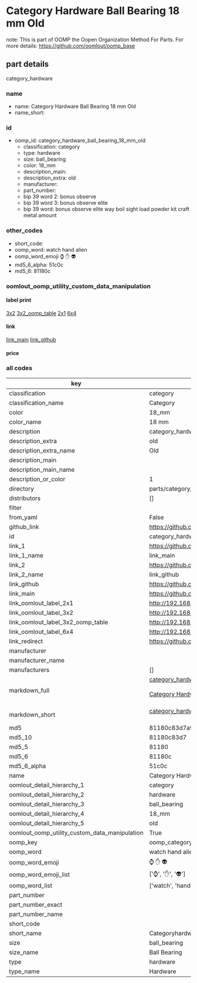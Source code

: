 # Category Hardware Ball Bearing 18 mm Old  

note: This is part of OOMP the Oopen Organization Method For Parts. For more details: https://github.com/oomlout/oomp_base

##  part details
  



category_hardware



### name
* name: Category Hardware Ball Bearing 18 mm Old
* name_short: 
### id
* oomp_id: category_hardware_ball_bearing_18_mm_old
  * classification: category
  * type: hardware
  * size: ball_bearing
  * color: 18_mm
  * description_main: 
  * description_extra: old
  * manufacturer: 
  * part_number: 
  * bip 39 word 2: bonus observe
  * bip 39 word 3: bonus observe elite
  * bip 39 word: bonus observe elite way boil sight load powder kit craft metal amount

### other_codes
* short_code: 
* oomp_word: watch hand alien
* oomp_word_emoji :watch: :hand: :alien:
* md5_6_alpha: 51c0c
* md5_6: 81180c






### oomlout_oomp_utility_custom_data_manipulation
#### label print
[3x2](http://192.168.1.245:1112/?label=oomp%2051c0c)
[3x2_oomp_table](http://192.168.1.108:1112/?label=oomp%2051c0c)
[2x1](http://192.168.1.242:1112/?label=oomp%2051c0c)
[6x4](http://192.168.1.55:1112/?label=oomp%2051c0c)    

#### link

[link_main](https://github.com/oomlout/oomlout_oomp_version_1_messy/tree/main/parts/category_hardware_ball_bearing_18_mm_old) [link_github](https://github.com/oomlout/oomlout_oomp_version_1_messy/tree/main/parts/category_hardware_ball_bearing_18_mm_old)                             

#### price







### all codes 
| key | value |  
| --- | --- |  
| classification | category |  
| classification_name | Category |  
| color | 18_mm |  
| color_name | 18 mm |  
| description | category_hardware |  
| description_extra | old |  
| description_extra_name | Old |  
| description_main |  |  
| description_main_name |  |  
| description_or_color | 1  |  
| directory | parts/category_hardware_ball_bearing_18_mm_old |  
| distributors | [] |  
| filter |  |  
| from_yaml | False |  
| github_link | https://github.com/oomlout/oomlout_oomp_part_src/tree/main/parts/category_hardware_ball_bearing_18_mm_old |  
| id | category_hardware_ball_bearing_18_mm_old |  
| link_1 | https://github.com/oomlout/oomlout_oomp_version_1_messy/tree/main/parts/category_hardware_ball_bearing_18_mm_old |  
| link_1_name | link_main |  
| link_2 | https://github.com/oomlout/oomlout_oomp_version_1_messy/tree/main/parts/category_hardware_ball_bearing_18_mm_old |  
| link_2_name | link_github |  
| link_github | https://github.com/oomlout/oomlout_oomp_version_1_messy/tree/main/parts/category_hardware_ball_bearing_18_mm_old |  
| link_main | https://github.com/oomlout/oomlout_oomp_version_1_messy/tree/main/parts/category_hardware_ball_bearing_18_mm_old |  
| link_oomlout_label_2x1 | http://192.168.1.242:1112/?label=oomp%2051c0c |  
| link_oomlout_label_3x2 | http://192.168.1.245:1112/?label=oomp%2051c0c |  
| link_oomlout_label_3x2_oomp_table | http://192.168.1.108:1112/?label=oomp%2051c0c |  
| link_oomlout_label_6x4 | http://192.168.1.55:1112/?label=oomp%2051c0c |  
| link_redirect | https://github.com/oomlout/oomlout_oomp_version_1_messy/tree/main/parts/category_hardware_ball_bearing_18_mm_old |  
| manufacturer |  |  
| manufacturer_name |  |  
| manufacturers | [] |  
| markdown_full | [category_hardware_ball_bearing_18_mm_old](none)<br>[](none)<br>[Category Hardware Ball Bearing 18 Mm Old](none)<br><br> |  
| markdown_short | [category_hardware_ball_bearing_18_mm_old](none)<br><br> |  
| md5 | 81180c83d7a9305f208c8f80902618cb |  
| md5_10 | 81180c83d7 |  
| md5_5 | 81180 |  
| md5_6 | 81180c |  
| md5_6_alpha | 51c0c |  
| name | Category Hardware Ball Bearing 18 mm Old |  
| oomlout_detail_hierarchy_1 | category |  
| oomlout_detail_hierarchy_2 | hardware |  
| oomlout_detail_hierarchy_3 | ball_bearing |  
| oomlout_detail_hierarchy_4 | 18_mm |  
| oomlout_detail_hierarchy_5 | old |  
| oomlout_oomp_utility_custom_data_manipulation | True |  
| oomp_key | oomp_category_hardware_ball_bearing_18_mm_old |  
| oomp_word | watch hand alien |  
| oomp_word_emoji | :watch: :hand: :alien: |  
| oomp_word_emoji_list | [':watch:', ':hand:', ':alien:'] |  
| oomp_word_list | ['watch', 'hand', 'alien'] |  
| part_number |  |  
| part_number_exact |  |  
| part_number_name |  |  
| short_code |  |  
| short_name | Categoryhardware |  
| size | ball_bearing |  
| size_name | Ball Bearing |  
| type | hardware |  
| type_name | Hardware |  
